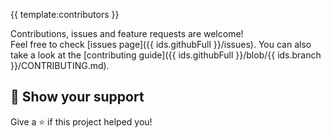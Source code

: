 {{ template:contributors }}

Contributions, issues and feature requests are welcome!  
Feel free to check [issues page]({{ ids.githubFull }}/issues). You can also take a look at the [contributing guide]({{ ids.githubFull }}/blob/{{ ids.branch }}/CONTRIBUTING.md).

## 🙏 Show your support

Give a ⭐️ if this project helped you!
